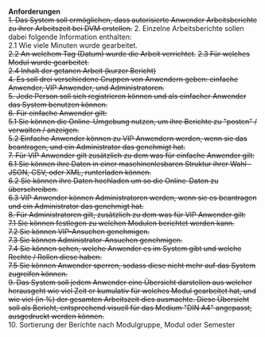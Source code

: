 **Anforderungen**  
~~1. Das System soll ermöglichen, dass autorisierte Anwender Arbeitsberichte zu ihrer Arbeitszeit bei DVM erstellen.~~
2. Einzelne Arbeitsberichte sollen dabei folgende Information enthalten:  
  2.1 Wie viele Minuten wurde gearbeitet.  
  ~~2.2 An welchem Tag (Datum) wurde die Arbeit verrichtet.~~ 
  ~~2.3 Für welches Modul wurde gearbeitet.~~  
  ~~2.4 Inhalt der getanen Arbeit (kurzer Bericht)~~  
~~4. Es soll drei verschiedene Gruppen von Anwendern geben: einfache Anwender, VIP Anwender, und Administratoren.~~  
~~5. Jede Person soll sich registrieren können und als einfacher Anwender das System benutzen können.~~  
~~6. Für einfache Anwender gilt:~~  
  ~~5.1 Sie können die Online-Umgebung nutzen, um ihre Berichte zu "posten" / verwalten / anzeigen.~~  
  ~~5.2 Einfache Anwender können zu VIP Anwendern werden, wenn sie das beantragen, und ein Administrator das genehmigt hat.~~  
~~7. Für VIP Anwender gilt zusätzlich zu dem was für einfache Anwender gilt:~~  
  ~~6.1 Sie können ihre Daten in einer maschinenlesbaren Struktur ihrer Wahl - JSON, CSV, oder XML, runterladen können.~~  
  ~~6.2 Sie können ihre Daten hochladen um so die Online-Daten zu überschreiben.~~  
  ~~6.3 VIP Anwender können Administratoren werden, wenn sie es beantragen und ein Administrator das genehmigt hat.~~  
~~8. Für Administratoren gilt, zusätzlich zu dem was für VIP Anwender gilt:~~  
  ~~7.1 Sie können festlegen zu welchen Modulen berichtet werden kann.~~  
  ~~7.2 Sie können VIP-Ansuchen genehmigen.~~  
  ~~7.3 Sie können Administrator-Ansuchen genehmigen.~~  
  ~~7.4 Sie können sehen, welche Anwender es im System gibt und welche Rechte / Rollen diese haben.~~  
  ~~7.5 Sie können Anwender sperren, sodass diese nicht mehr auf das System zugreifen können.~~  
~~9. Das System soll jedem Anwender eine Übersicht darstellen aus welcher herausgeht wie viel Zeit er kumulativ für welches Modul gearbeitet hat, und wie viel (in %) der gesamten Arbeitszeit dies ausmachte. Diese Übersicht soll als Bericht, entsprechend visuell für das Medium "DIN A4" angepasst, ausgedruckt werden können.~~  
10. Sortierung der Berichte nach Modulgruppe, Modul oder Semester
